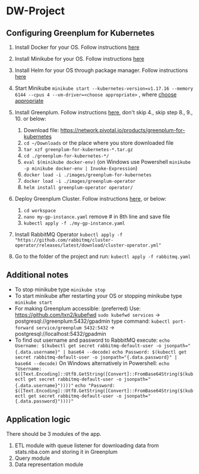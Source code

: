 # DW-Project

## Configuring Greenplum for Kubernetes

1. Install Docker for your OS. Follow instructions [here](https://docs.docker.com/get-docker/)
2. Install Minikube for your OS. Follow instructions [here](https://minikube.sigs.k8s.io/docs/start/)
3. Install Helm for your OS through package manager. Follow instructions [here](https://helm.sh/docs/intro/install/)
4. Start Minikube `minikube start --kubernetes-version=v1.17.16 --memory 6144 --cpus 4 --vm-driver=<choose appropriate>`
   , where [choose appropriate](https://minikube.sigs.k8s.io/docs/drivers/)
5. Install Greenplum. Follow instructions [here](http://greenplum-kubernetes.docs.pivotal.io/2-3/installing.html), don't
   skip 4., skip step 8., 9., 10. or below:
    1. Download file: https://network.pivotal.io/products/greenplum-for-kubernetes
    2. `cd ~/Downloads` or the place where you store downloaded file
    3. `tar xzf greenplum-for-kubernetes-*.tar.gz`
    4. `cd ./greenplum-for-kubernetes-*/`
    5. `eval $(minikube docker-env)` (on Windows use Powershell `minikube -p minikube docker-env | Invoke-Expression`)
    6. `docker load -i ./images/greenplum-for-kubernetes`
    7. `docker load -i ./images/greenplum-operator`
    8. `helm install greenplum-operator operator/`

6. Deploy Greenplum Cluster. Follow
   instructions [here](http://greenplum-kubernetes.docs.pivotal.io/2-3/deploy-operator.html), or below:
    1. `cd workspace`
    2. `nano my-gp-instance.yaml` remove # in 8th line and save file
    3. `kubectl apply -f ./my-gp-instance.yaml`

7. Install RabbitMQ
   Operator `kubectl apply -f "https://github.com/rabbitmq/cluster-operator/releases/latest/download/cluster-operator.yml"`
8. Go to the folder of the project and run: `kubectl apply -f rabbitmq.yaml`

## Additional notes

- To stop minikube type `minikube stop`
- To start minikube after restarting your OS or stopping minikube type `minikube start`
- For making Greenplum accessible:
  (preferred) Use: https://github.com/txn2/kubefwd `sudo kubefwd services` -> postgresql://greenplum:5432/gpadmin type
  command: `kubectl port-forward service/greenplum 5432:5432` -> postgresql://localhost:5432/gpadmin
- To find out username and password to RabbitMQ execute:
  `echo Username: $(kubectl get secret rabbitmq-default-user -o jsonpath="{.data.username}" | base64 --decode)`
  `echo Password: $(kubectl get secret rabbitmq-default-user -o jsonpath="{.data.password}" | base64 --decode)`
  On Windows alternatively in Powershell:
  `echo "Username: $([Text.Encoding]::Utf8.GetString([Convert]::FromBase64String($(kubectl get secret rabbitmq-default-user -o jsonpath="{.data.username}"))))"`
  `echo "Password: $([Text.Encoding]::Utf8.GetString([Convert]::FromBase64String($(kubectl get secret rabbitmq-default-user -o jsonpath="{.data.password}"))))"`
  
## Application logic
There should be 3 modules of the app.
1. ETL module with queue listener for downloading data from stats.nba.com and storing it in Greenplum
2. Query module
3. Data representation module
